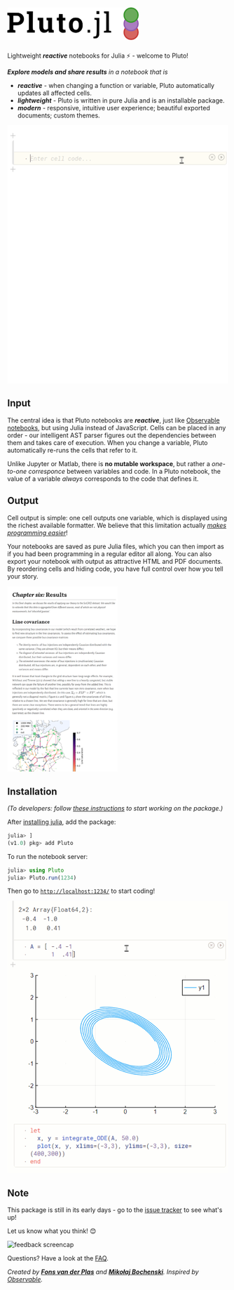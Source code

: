 <h1><img alt="Pluto.jl" src="assets/logo.svg" width=300 height=74 ></h1>

Lightweight ***reactive*** notebooks for Julia ⚡ - welcome to Pluto!

_**Explore models and share results** in a notebook that is_
- **_reactive_** - when changing a function or variable, Pluto automatically updates all affected cells.
- **_lightweight_** - Pluto is written in pure Julia and is an installable package.
- **_modern_** - responsive, intuitive user experience; beautiful exported documents; custom themes.

<img alt="reactivity screencap" src="demo/plutodemo.gif" >


## Input

The central idea is that Pluto notebooks are ***reactive***, just like [Observable notebooks](https://observablehq.com/@observablehq/observables-not-javascript), but using Julia instead of JavaScript. Cells can be placed in any order - our intelligent AST parser figures out the dependencies between them and takes care of execution. When you change a variable, Pluto automatically re-runs the cells that refer to it.

Unlike Jupyter or Matlab, there is **no mutable workspace**, but rather a _one-to-one corresponce_ between variables and code. In a Pluto notebook, the value of a variable _always_ corresponds to the code that defines it.

## Output

Cell output is simple: one cell outputs one variable, which is displayed using the richest available formatter. We believe that this limitation actually [_makes programming easier_](https://medium.com/@mbostock/a-better-way-to-code-2b1d2876a3a0)!

Your notebooks are saved as pure Julia files, which you can then import as if you had been programming in a regular editor all along. You can also export your notebook with output as attractive HTML and PDF documents. By reordering cells and hiding code, you have full control over how you tell your story.

<img alt="formatting screenshot" src="demo/formatting.png" width="50%">

## Installation

_(To developers: follow [these instructions](https://github.com/fonsp/Pluto.jl/blob/master/dev_instructions.md) to start working on the package.)_

After [installing julia](https://julialang.org/), add the package:
```julia
julia> ]
(v1.0) pkg> add Pluto
```

To run the notebook server:
```julia
julia> using Pluto
julia> Pluto.run(1234)
```

Then go to [`http://localhost:1234/`](http://localhost:1234/) to start coding!

<img alt="plotting screencap" src="demo/plutoODE.gif" >

## Note

This package is still in its early days - go to the [issue tracker](https://github.com/fonsp/Pluto.jl/issues) to see what's up!

Let us know what you think! 😊

<img alt="feedback screencap" src="https://user-images.githubusercontent.com/6933510/78135402-22d02d80-7422-11ea-900f-a8b01bdbd8d3.png" >

Questions? Have a look at the [FAQ](https://github.com/fonsp/Pluto.jl/wiki).

_Created by [**Fons van der Plas**](https://github.com/fonsp) and [**Mikołaj Bochenski**](https://github.com/malyvsen). Inspired by [Observable](https://observablehq.com/)._
